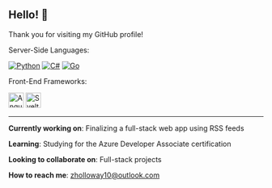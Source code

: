 ## Hello! 👋

Thank you for visiting my GitHub profile! 

Server-Side Languages:

[![Python](https://img.shields.io/badge/python-3.x-blue.svg)](https://www.python.org/)
[![C#](https://img.shields.io/badge/C%23-3.x-blue.svg)](https://www.microsoft.com/en-us/dotnet/csharp/) 
[![Go](https://img.shields.io/badge/go-1.x-blue.svg)](https://golang.org/)

Front-End Frameworks:

<img src="https://angular.io/assets/images/logos/angular/angular.svg" alt="Angular Logo" width="30" height="30"> <img src="https://upload.wikimedia.org/wikipedia/commons/thumb/1/1b/Svelte_Logo.svg/340px-Svelte_Logo.svg.png" alt="Svelte Logo" width="30" height="30">

---

**Currently working on**: Finalizing a full-stack web app using RSS feeds 

**Learning**: Studying for the Azure Developer Associate certification 

**Looking to collaborate on**: Full-stack projects 

 **How to reach me**: zholloway10@outlook.com 

<!--
**zachhollow/zachhollow** is a ✨ _special_ ✨ repository because its `README.md` (this file) appears on your GitHub profile.

Here are some ideas to get you started:

- 🔭 I’m currently working on ...
- 🌱 I’m currently learning ...
- 👯 I’m looking to collaborate on ...
- 🤔 I’m looking for help with ...
- 💬 Ask me about ...
- 📫 How to reach me: ...
- 😄 Pronouns: ...
- ⚡ Fun fact: ...
-->
